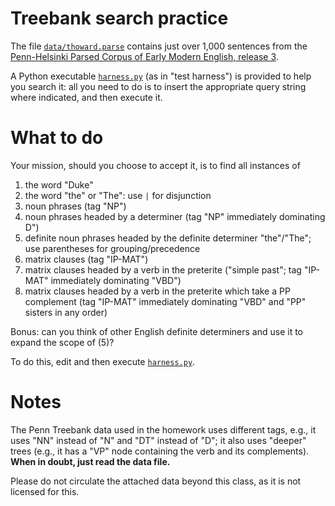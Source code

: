 # Treebank search practice

The file [`data/thoward.parse`](data/thoward.parse) contains just over 1,000
sentences from the [Penn-Helsinki Parsed Corpus of Early Modern English, release
3](https://www.ling.upenn.edu/histcorpora/PPCEME-RELEASE-3).

A Python executable [`harness.py`](harness.py) (as in "test harness") is
provided to help you search it: all you need to do is to insert the appropriate
query string where indicated, and then execute it.

# What to do

Your mission, should you choose to accept it, is to find all instances of

1.  the word "Duke"
2.  the word "the" or "The": use `|` for disjunction
3.  noun phrases (tag "NP")
4.  noun phrases headed by a determiner (tag "NP" immediately dominating D")
5.  definite noun phrases headed by the definite determiner "the"/"The"; use
    parentheses for grouping/precedence
6.  matrix clauses (tag "IP-MAT")
7.  matrix clauses headed by a verb in the preterite ("simple past"; tag
    "IP-MAT" immediately dominating "VBD")
8.  matrix clauses headed by a verb in the preterite which take a PP complement
    (tag "IP-MAT" immediately dominating "VBD" and "PP" sisters in any order)

Bonus: can you think of other English definite determiners and use it to expand
the scope of (5)?

To do this, edit and then execute [`harness.py`](harness.py).

# Notes

The Penn Treebank data used in the homework uses different tags, e.g., it uses
"NN" instead of "N" and "DT" instead of "D"; it also uses "deeper" trees (e.g.,
it has a "VP" node containing the verb and its complements). **When in doubt,
just read the data file.**

Please do not circulate the attached data beyond this class, as it is not
licensed for this.
